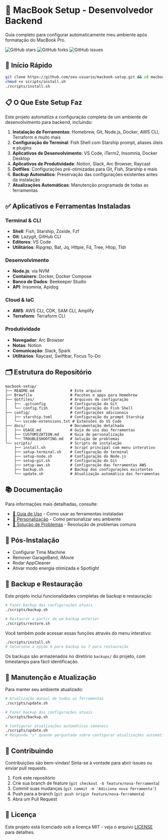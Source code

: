 # 🍎 MacBook Setup - Desenvolvedor Backend
Guia completo para configurar automaticamente meu ambiente após formatação do MacBook Pro.

![GitHub stars](https://img.shields.io/github/stars/seu-usuario/macbook-setup?style=social)
![GitHub forks](https://img.shields.io/github/forks/seu-usuario/macbook-setup?style=social)
![GitHub issues](https://img.shields.io/github/issues/seu-usuario/macbook-setup)



## 🚀 Início Rápido

```bash
git clone https://github.com/seu-usuario/macbook-setup.git && cd macbook-setup
chmod +x scripts/install.sh
./scripts/install.sh
```

## 📋 O Que Este Setup Faz

Este projeto automatiza a configuração completa de um ambiente de desenvolvimento para backend, incluindo:

1. **Instalação de Ferramentas**: Homebrew, Git, Node.js, Docker, AWS CLI, Terraform e muito mais
2. **Configuração do Terminal**: Fish Shell com Starship prompt, aliases úteis e plugins
3. **Aplicativos de Desenvolvimento**: VS Code, iTerm2, Insomnia, Docker Desktop
4. **Aplicativos de Produtividade**: Notion, Slack, Arc Browser, Raycast
5. **Dotfiles**: Configurações pré-otimizadas para Git, Fish, Starship e mais
6. **Backup Automático**: Preservação das configurações existentes antes da instalação
7. **Atualizações Automáticas**: Manutenção programada de todas as ferramentas

## ✅ Aplicativos e Ferramentas Instaladas

### Terminal & CLI
- **Shell**: Fish, Starship, Zoxide, Fzf
- **Git**: Lazygit, GitHub CLI
- **Editores**: VS Code
- **Utilitários**: Ripgrep, Bat, Jq, Httpie, Fd, Tree, Htop, Tldr

### Desenvolvimento
- **Node.js**: via NVM
- **Containers**: Docker, Docker Compose
- **Banco de Dados**: Beekeeper Studio
- **API**: Insomnia, Apidog

### Cloud & IaC
- **AWS**: AWS CLI, CDK, SAM CLI, Amplify
- **Terraform**: Terraform CLI

### Produtividade
- **Navegador**: Arc Browser
- **Notas**: Notion
- **Comunicação**: Slack, Spark
- **Utilitários**: Raycast, Swiftbar, Focus To-Do

## 🗂 Estrutura do Repositório

```
macbook-setup/
├── README.md                # Este arquivo
├── Brewfile                 # Pacotes e apps para Homebrew
├── dotfiles/                # Arquivos de configuração
│   ├── .gitconfig           # Configuração do Git
│   └── config.fish          # Configuração do Fish Shell
├── config/                  # Configurações adicionais
│   ├── starship.toml        # Configuração do prompt Starship
│   └── vscode-extensions.txt # Extensões do VS Code
├── docs/                    # Documentação detalhada
│   ├── USAGE.md             # Guia de uso das ferramentas
│   ├── CUSTOMIZATION.md     # Guia de personalização
│   └── TROUBLESHOOTING.md   # Solução de problemas
└── scripts/                 # Scripts de instalação
    ├── install.sh           # Script principal com menu interativo
    ├── setup-terminal.sh    # Configuração do terminal
    ├── setup-node.sh        # Configuração do Node.js
    ├── setup-git.sh         # Configuração do Git
    ├── setup-aws.sh         # Configuração das ferramentas AWS
    ├── backup.sh            # Backup das configurações existentes
    └── update.sh            # Atualização automática das ferramentas
```

## 📚 Documentação

Para informações mais detalhadas, consulte:

- [📘 Guia de Uso](docs/USAGE.md) - Como usar as ferramentas instaladas
- [🎨 Personalização](docs/CUSTOMIZATION.md) - Como personalizar seu ambiente
- [🔧 Solução de Problemas](docs/TROUBLESHOOTING.md) - Resolução de problemas comuns

## 🧼 Pós-Instalação

- Configurar Time Machine
- Remover GarageBand, iMovie
- Rodar AppCleaner
- Ativar modo energia otimizada e Spotlight

## 🔄 Backup e Restauração

Este projeto inclui funcionalidades completas de backup e restauração:

```bash
# Fazer backup das configurações atuais
./scripts/backup.sh

# Restaurar a partir de um backup anterior
./scripts/restore.sh
```

Você também pode acessar essas funções através do menu interativo:
```bash
./scripts/install.sh
# Selecione a opção 6 para backup ou 7 para restauração
```

Os backups são armazenados no diretório `backups/` do projeto, com timestamps para fácil identificação.

## 🔄 Manutenção e Atualização

Para manter seu ambiente atualizado:

```bash
# Atualização manual de todas as ferramentas
./scripts/update.sh

# Fazer backup das configurações atuais
./scripts/backup.sh

# Configurar atualizações automáticas semanais
./scripts/update.sh
# Responda "s" quando perguntado sobre configurar atualizações automáticas
```

## 🤝 Contribuindo

Contribuições são bem-vindas! Sinta-se à vontade para abrir issues ou enviar pull requests.

1. Fork este repositório
2. Crie sua branch de feature (`git checkout -b feature/nova-ferramenta`)
3. Commit suas mudanças (`git commit -m 'Adiciona nova ferramenta'`)
4. Push para a branch (`git push origin feature/nova-ferramenta`)
5. Abra um Pull Request

## 📝 Licença

Este projeto está licenciado sob a licença MIT - veja o arquivo [LICENSE](LICENSE) para detalhes.
